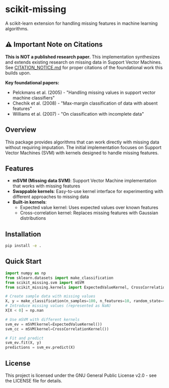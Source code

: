 # scikit-missing

A scikit-learn extension for handling missing features in machine learning algorithms.

## ⚠️ Important Note on Citations

**This is NOT a published research paper.** This implementation synthesizes and extends existing research on missing data in Support Vector Machines. See [CITATION_NOTICE.md](CITATION_NOTICE.md) for proper citations of the foundational work this builds upon.

**Key foundational papers:**
- Pelckmans et al. (2005) - "Handling missing values in support vector machine classifiers"
- Chechik et al. (2008) - "Max-margin classification of data with absent features"  
- Williams et al. (2007) - "On classification with incomplete data"

## Overview

This package provides algorithms that can work directly with missing data without requiring imputation. The initial implementation focuses on Support Vector Machines (SVM) with kernels designed to handle missing features.

## Features

- **mSVM (Missing data SVM)**: Support Vector Machine implementation that works with missing features
- **Swappable kernels**: Easy-to-use kernel interface for experimenting with different approaches to missing data
- **Built-in kernels**:
  - Expected value kernel: Uses expected values over known features
  - Cross-correlation kernel: Replaces missing features with Gaussian distributions

## Installation

```bash
pip install -e .
```

## Quick Start

```python
import numpy as np
from sklearn.datasets import make_classification
from scikit_missing.svm import mSVM
from scikit_missing.kernels import ExpectedValueKernel, CrossCorrelationKernel

# Create sample data with missing values
X, y = make_classification(n_samples=100, n_features=10, random_state=42)
# Introduce missing values (represented as NaN)
X[X < 0] = np.nan

# Use mSVM with different kernels
svm_ev = mSVM(kernel=ExpectedValueKernel())
svm_cc = mSVM(kernel=CrossCorrelationKernel())

# Fit and predict
svm_ev.fit(X, y)
predictions = svm_ev.predict(X)
```

## License

This project is licensed under the GNU General Public License v2.0 - see the LICENSE file for details.
